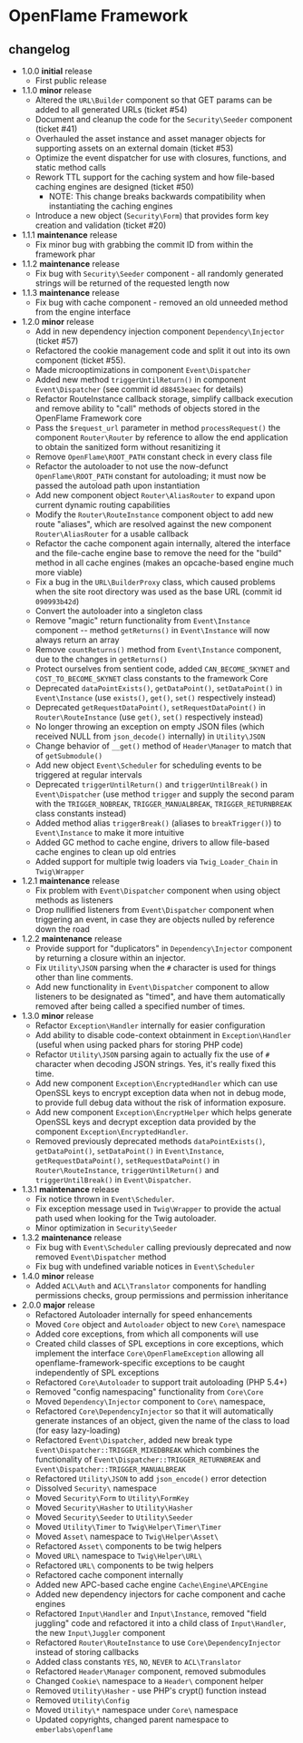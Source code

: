 # OpenFlame Framework

## changelog

 - 1.0.0 **initial** release
	 - First public release
 - 1.1.0 **minor** release
	 - Altered the `URL\Builder` component so that GET params can be added to all generated URLs (ticket #54)
	 - Document and cleanup the code for the `Security\Seeder` component (ticket #41)
	 - Overhauled the asset instance and asset manager objects for supporting assets on an external domain (ticket #53)
	 - Optimize the event dispatcher for use with closures, functions, and static method calls
	 - Rework TTL support for the caching system and how file-based caching engines are designed (ticket #50)
		- NOTE: This change breaks backwards compatibility when instantiating the caching engines
	 - Introduce a new object (`Security\Form`) that provides form key creation and validation (ticket #20)
 - 1.1.1 **maintenance** release
	 - Fix minor bug with grabbing the commit ID from within the framework phar
 - 1.1.2 **maintenance** release
	 - Fix bug with `Security\Seeder` component - all randomly generated strings will be returned of the requested length now
 - 1.1.3 **maintenance** release
	 - Fix bug with cache component - removed an old unneeded method from the engine interface
 - 1.2.0 **minor** release
	 - Add in new dependency injection component `Dependency\Injector` (ticket #57)
	 - Refactored the cookie management code and split it out into its own component (ticket #55).
	 - Made microoptimizations in component `Event\Dispatcher`
	 - Added new method `triggerUntilReturn()` in component `Event\Dispatcher` (see commit id `d88453eaec` for details)
	 - Refactor RouteInstance callback storage, simplify callback execution and remove ability to "call" methods of objects stored in the OpenFlame Framework core
	 - Pass the `$request_url` parameter in method `processRequest()` the component `Router\Router` by reference to allow the end application to obtain the sanitized form without resanitizing it
	 - Remove `OpenFlame\ROOT_PATH` constant check in every class file
	 - Refactor the autoloader to not use the now-defunct `OpenFlame\ROOT_PATH` constant for autoloading; it must now be passed the autoload path upon instantiation
	 - Add new component object `Router\AliasRouter` to expand upon current dynamic routing capabilities
	 - Modify the `Router\RouteInstance` component object to add new route "aliases", which are resolved against the new component `Router\AliasRouter` for a usable callback
	 - Refactor the cache component again internally, altered the interface and the file-cache engine base to remove the need for the "build" method  in all cache engines (makes an opcache-based engine much more viable)
	 - Fix a bug in the `URL\BuilderProxy` class, which caused problems when the site root directory was used as the base URL (commit id `090993b42d`)
	 - Convert the autoloader into a singleton class
	 - Remove "magic" return functionality from `Event\Instance` component -- method `getReturns()` in `Event\Instance` will now always return an array
	 - Remove `countReturns()` method from `Event\Instance` component, due to the changes in `getReturns()`
	 - Protect ourselves from sentient code, added `CAN_BECOME_SKYNET` and `COST_TO_BECOME_SKYNET` class constants to the framework Core
	 - Deprecated `dataPointExists()`, `getDataPoint()`, `setDataPoint()` in `Event\Instance` (use `exists()`, `get()`, `set()` respectively instead)
	 - Deprecated `getRequestDataPoint()`, `setRequestDataPoint()` in `Router\RouteInstance` (use `get()`, `set()` respectively instead)
	 - No longer throwing an exception on empty JSON files (which received NULL from `json_decode()` internally) in `Utility\JSON`
	 - Change behavior of `__get()` method of `Header\Manager` to match that of `getSubmodule()`
	 - Add new object `Event\Scheduler` for scheduling events to be triggered at regular intervals
	 - Deprecated `triggerUntilReturn()` and `triggerUntilBreak()` in `Event\Dispatcher` (use method `trigger` and supply the second param with the `TRIGGER_NOBREAK`, `TRIGGER_MANUALBREAK`, `TRIGGER_RETURNBREAK` class constants instead)
	 - Added method alias `triggerBreak()` (aliases to `breakTrigger()`) to `Event\Instance` to make it more intuitive
	 - Added GC method to cache engine, drivers to allow file-based cache engines to clean up old entries
	 - Added support for multiple twig loaders via `Twig_Loader_Chain` in `Twig\Wrapper`
 - 1.2.1 **maintenance** release
	 - Fix problem with `Event\Dispatcher` component when using object methods as listeners
	 - Drop nullified listeners from `Event\Dispatcher` component when triggering an event, in case they are objects nulled by reference down the road
 - 1.2.2 **maintenance** release
	 - Provide support for "duplicators" in `Dependency\Injector` component by returning a closure within an injector.
	 - Fix `Utility\JSON` parsing when the `#` character is used for things other than line comments.
	 - Add new functionality in `Event\Dispatcher` component to allow listeners to be designated as "timed", and have them automatically removed after being called a specified number of times.
 - 1.3.0 **minor** release
	 - Refactor `Exception\Handler` internally for easier configuration
	 - Add ability to disable code-context obtainment in `Exception\Handler` (useful when using packed phars for storing PHP code)
	 - Refactor `Utility\JSON` parsing again to actually fix the use of `#` character when decoding JSON strings.  Yes, it's really fixed this time.
	 - Add new component `Exception\EncryptedHandler` which can use OpenSSL keys to encrypt exception data when not in debug mode, to provide full debug data without the risk of information exposure.
	 - Add new component `Exception\EncryptHelper` which helps generate OpenSSL keys and decrypt exception data provided by the component `Exception\EncryptedHandler`.
	 - Removed previously deprecated methods  `dataPointExists()`, `getDataPoint()`, `setDataPoint()` in `Event\Instance`, `getRequestDataPoint()`, `setRequestDataPoint()` in `Router\RouteInstance`, `triggerUntilReturn()` and `triggerUntilBreak()` in `Event\Dispatcher`.
 - 1.3.1 **maintenance** release
	 - Fix notice thrown in `Event\Scheduler`.
	 - Fix exception message used in `Twig\Wrapper` to provide the actual path used when looking for the Twig autoloader.
	 - Minor optimization in `Security\Seeder`
 - 1.3.2 **maintenance** release
	 - Fix bug with `Event\Scheduler` calling previously deprecated and now removed `Event\Dispatcher` method
	 - Fix bug with undefined variable notices in `Event\Scheduler`
 - 1.4.0 **minor** release
	 - Added `ACL\Auth` and `ACL\Translator` components for handling permissions checks, group permissions and permission inheritance
 - 2.0.0 **major** release
	 - Refactored Autoloader internally for speed enhancements
	 - Moved `Core` object and `Autoloader` object to new `Core\` namespace
	 - Added core exceptions, from which all components will use
	 - Created child classes of SPL exceptions in core exceptions, which implement the interface `Core\OpenFlameException` allowing all openflame-framework-specific exceptions to be caught independently of SPL exceptions
	 - Refactored `Core\Autoloader` to support trait autoloading (PHP 5.4+)
	 - Removed "config namespacing" functionality from `Core\Core`
	 - Moved `Dependency\Injector` component to `Core\` namespace,
	 - Refactored `Core\DependencyInjector` so that it will automatically generate instances of an object, given the name of the class to load (for easy lazy-loading)
	 - Refactored `Event\Dispatcher`, added new break type `Event\Dispatcher::TRIGGER_MIXEDBREAK` which combines the functionality of `Event\Dispatcher::TRIGGER_RETURNBREAK` and `Event\Dispatcher::TRIGGER_MANUALBREAK`
	 - Refactored `Utility\JSON` to add `json_encode()` error detection
	 - Dissolved `Security\` namespace
	 - Moved `Security\Form` to `Utility\FormKey`
	 - Moved `Security\Hasher` to `Utility\Hasher`
	 - Moved `Security\Seeder` to `Utility\Seeder`
	 - Moved `Utility\Timer` to `Twig\Helper\Timer\Timer`
	 - Moved `Asset\` namespace to `Twig\Helper\Asset\`
	 - Refactored `Asset\` components to be twig helpers
	 - Moved `URL\` namespace to `Twig\Helper\URL\`
	 - Refactored `URL\` components to be twig helpers
	 - Refactored cache component internally
	 - Added new APC-based cache engine `Cache\Engine\APCEngine`
	 - Added new dependency injectors for cache component and cache engines
	 - Refactored `Input\Handler` and `Input\Instance`, removed "field juggling" code and refactored it into a child class of `Input\Handler`, the new `Input\Juggler` component
	 - Refactored `Router\RouteInstance` to use `Core\DependencyInjector` instead of storing callbacks
	 - Added class constants `YES`, `NO`, `NEVER` to `ACL\Translator`
	 - Refactored `Header\Manager` component, removed submodules
	 - Changed `Cookie\` namespace to a `Header\` component helper
	 - Removed `Utility\Hasher` - use PHP's crypt() function instead
	 - Removed `Utility\Config`
	 - Moved `Utility\*` namespace under `Core\` namespace
	 - Updated copyrights, changed parent namespace to `emberlabs\openflame`
